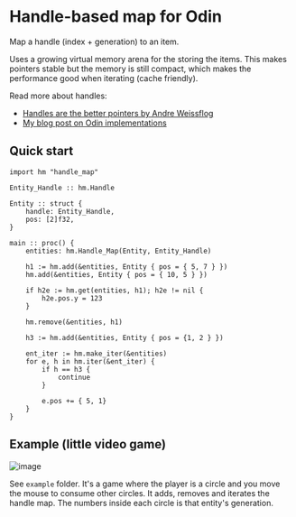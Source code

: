 # Handle-based map for Odin

Map a handle (index + generation) to an item.

Uses a growing virtual memory arena for the storing the items. This makes pointers stable but the memory is still compact, which makes the performance good when iterating (cache friendly).

Read more about handles:
- [Handles are the better pointers by Andre Weissflog](https://floooh.github.io/2018/06/17/handles-vs-pointers.html)
- [My blog post on Odin implementations](https://zylinski.se/posts/handle-based-arrays/)

## Quick start

```
import hm "handle_map"

Entity_Handle :: hm.Handle

Entity :: struct {
	handle: Entity_Handle,
	pos: [2]f32,
}

main :: proc() {
	entities: hm.Handle_Map(Entity, Entity_Handle)

	h1 := hm.add(&entities, Entity { pos = { 5, 7 } })
	hm.add(&entities, Entity { pos = { 10, 5 } })

	if h2e := hm.get(entities, h1); h2e != nil {
		h2e.pos.y = 123
	}

	hm.remove(&entities, h1)

	h3 := hm.add(&entities, Entity { pos = {1, 2 } })

	ent_iter := hm.make_iter(&entities)
	for e, h in hm.iter(&ent_iter) {
		if h == h3 {
			continue
		}

		e.pos += { 5, 1}
	}
}
```

## Example (little video game)

![image](https://github.com/user-attachments/assets/013b0c41-3f28-4592-9854-198bc1427b47)

See `example` folder. It's a game where the player is a circle and you move the mouse to consume other circles. It adds, removes and iterates the handle map. The numbers inside each circle is that entity's generation.
